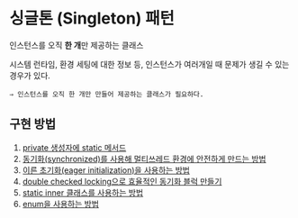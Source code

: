 # 싱글톤 (Singleton) 패턴

인스턴스를 오직 **한 개**만 제공하는 클래스     

시스템 런타임, 환경 세팅에 대한 정보 등, 인스턴스가 여러개일 때 문제가 생길 수 있는 경우가 있다.
    
    ⇒ 인스턴스를 오직 한 개만 만들어 제공하는 클래스가 필요하다.
    
    
 ## 구현 방법
 1. [private 생성자에 static 메서드](https://github.com/yejiin/Java-Study/blob/master/design-patterns/src/main/java/com/example/designpatterns/_01_creational_patterns/_01_singleton/Settings1.java)
 2. [동기화(synchronized)를 사용해 멀티쓰레드 환경에 안전하게 만드는 방법](https://github.com/yejiin/Java-Study/blob/master/design-patterns/src/main/java/com/example/designpatterns/_01_creational_patterns/_01_singleton/Settings2.java)
 3. [이른 초기화(eager initialization)을 사용하는 방법](https://github.com/yejiin/Java-Study/blob/master/design-patterns/src/main/java/com/example/designpatterns/_01_creational_patterns/_01_singleton/Settings3.java)
 4. [double checked locking으로 효율적인 동기화 블럭 만들기](https://github.com/yejiin/Java-Study/blob/master/design-patterns/src/main/java/com/example/designpatterns/_01_creational_patterns/_01_singleton/Settings4.java)
 5. [static inner 클래스를 사용하는 방법](https://github.com/yejiin/Java-Study/blob/master/design-patterns/src/main/java/com/example/designpatterns/_01_creational_patterns/_01_singleton/Settings5.java)
 6. [enum을 사용하는 방법](https://github.com/yejiin/Java-Study/blob/master/design-patterns/src/main/java/com/example/designpatterns/_01_creational_patterns/_01_singleton/Settings6.java)
